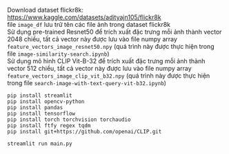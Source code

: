 Download dataset flickr8k: https://www.kaggle.com/datasets/adityajn105/flickr8k \
file `image_df` lưu trữ tên các file ảnh trong dataset flickr8k \
Sử dụng pre-trained Resnet50 để trích xuất đặc trưng mỗi ảnh thành vector 2048 chiều, tất cả vector này được lưu vào file numpy array  `feature_vectors_image_resnet50.npy` (quá trình này được thực hiện trong file
`image-similarity-search.ipynb`) \
Sử dụng mô hình CLIP Vit-B-32 để trích xuất đặc trưng mỗi ảnh thành vector 512 chiều, tất cả vector này được lưu vào file numpy array `feature_vectors_image_clip_vit_b32.npy` (quá trình này được thực hiện trong file 
`search-image-with-text-query-vit-b32.ipynb`) 

```
pip install streamlit
pip install opencv-python
pip install pandas
pip install tensorflow
pip install torch torchvision torchaudio
pip install ftfy regex tqdm
pip install git+https://github.com/openai/CLIP.git

streamlit run main.py
```
